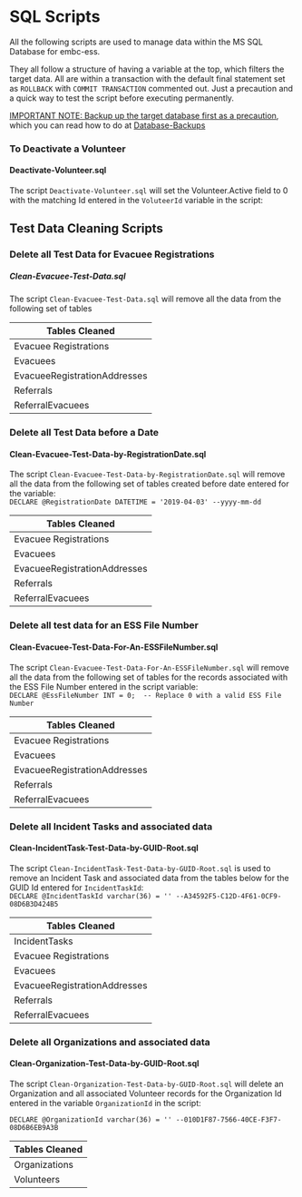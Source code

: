 # SQL Scripts

All the following scripts are used to manage data within the MS SQL Database for embc-ess.

They all follow a structure of having a variable at the top, which filters the target data.  All are within a transaction with the default final statement set as `ROLLBACK` with `COMMIT TRANSACTION` commented out.  Just a precaution and a quick way to test the script before executing permanently.

<u>IMPORTANT NOTE: Backup up the target database first as a precaution</u>, which you can read how to do at [Database-Backups](../documentation/Database-Backups.md)

### To Deactivate a Volunteer

#### Deactivate-Volunteer.sql

The script `Deactivate-Volunteer.sql` will set the Volunteer.Active field to 0 with the matching Id entered in the `VoluteerId` variable in the script:


## Test Data Cleaning Scripts

### Delete all Test Data for Evacuee Registrations
##### Clean-Evacuee-Test-Data.sql

The script `Clean-Evacuee-Test-Data.sql` will remove all the data from the following set of tables


| Tables Cleaned |
|----------- |
| Evacuee Registrations |
| Evacuees |
| EvacueeRegistrationAddresses |
| Referrals |
| ReferralEvacuees |

### Delete all Test Data before a Date
#### Clean-Evacuee-Test-Data-by-RegistrationDate.sql

The script `Clean-Evacuee-Test-Data-by-RegistrationDate.sql` will remove all the data from the following set of tables
created before date entered for the variable:<br/>
`DECLARE @RegistrationDate DATETIME = '2019-04-03' --yyyy-mm-dd`

| Tables Cleaned |
|----------- |
| Evacuee Registrations |
| Evacuees |
| EvacueeRegistrationAddresses |
| Referrals |
| ReferralEvacuees |

### Delete all test data for an ESS File Number
#### Clean-Evacuee-Test-Data-For-An-ESSFileNumber.sql

The script `Clean-Evacuee-Test-Data-For-An-ESSFileNumber.sql` will remove all the data from the following set of tables
for the records associated with the ESS File Number entered in the script variable:<br/>
`DECLARE @EssFileNumber INT = 0;  -- Replace 0 with a valid ESS File Number`

| Tables Cleaned |
|----------- |
| Evacuee Registrations |
| Evacuees |
| EvacueeRegistrationAddresses |
| Referrals |
| ReferralEvacuees |

### Delete all Incident Tasks and associated data
#### Clean-IncidentTask-Test-Data-by-GUID-Root.sql

The script `Clean-IncidentTask-Test-Data-by-GUID-Root.sql` is used to remove an Incident Task and associated data from the tables below for
the GUID Id entered for `IncidentTaskId`:<br />
`DECLARE @IncidentTaskId varchar(36) = '' --A34592F5-C12D-4F61-0CF9-08D6B3D424B5`

| Tables Cleaned |
|----------- |
| IncidentTasks |
| Evacuee Registrations |
| Evacuees |
| EvacueeRegistrationAddresses |
| Referrals |
| ReferralEvacuees |

### Delete all Organizations and associated data
#### Clean-Organization-Test-Data-by-GUID-Root.sql

The script `Clean-Organization-Test-Data-by-GUID-Root.sql` will delete an Organization and all associated Volunteer records for the Organization Id entered in the variable `OrganizationId` in the script: <br />

`DECLARE @OrganizationId varchar(36) = '' --010D1F87-7566-40CE-F3F7-08D6B6EB9A3B`

| Tables Cleaned |
|----------- |
| Organizations |
| Volunteers |